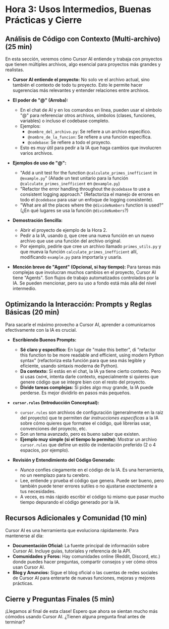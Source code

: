 # Hora 3: Usos Intermedios, Buenas Prácticas y Cierre

## Análisis de Código con Contexto (Multi-archivo) (25 min)

En esta sección, veremos cómo Cursor AI entiende y trabaja con proyectos que tienen múltiples archivos, algo esencial para proyectos más grandes y realistas.

* **Cursor AI entiende el proyecto:** No solo ve el archivo actual, sino también el contexto de todo tu proyecto. Esto le permite hacer sugerencias más relevantes y entender relaciones entre archivos.

* **El poder de "@" (Arroba):**
    * En el chat de AI y en los comandos en línea, pueden usar el símbolo "@" para referenciar otros archivos, símbolos (clases, funciones, variables) o incluso el codebase completo.
    * Ejemplos:
        * `@nombre_del_archivo.py`: Se refiere a un archivo específico.
        * `@nombre_de_la_funcion`:  Se refiere a una función específica.
        * `@codebase`: Se refiere a todo el proyecto.
    * Esto es *muy* útil para pedir a la IA que haga cambios que involucren varios archivos.

* **Ejemplos de uso de "@":**
    * "Add a unit test for the function `@calculate_primes_inefficient` in `@example.py`" (Añade un test unitario para la función `@calculate_primes_inefficient` en `@example.py`)
    * "Refactor the error handling throughout the `@codebase` to use a consistent logging approach." (Refactoriza el manejo de errores en todo el `@codebase` para usar un enfoque de logging consistente).
    * "What are all the places where the `@divideNumbers` function is used?" (¿En qué lugares se usa la función `@divideNumbers`?)

* **Demostración Sencilla:**
    * Abrir el proyecto de ejemplo de la Hora 2.
    * Pedir a la IA, usando `@`, que cree una nueva función en un nuevo archivo que use una función del archivo original.
    * Por ejemplo, pedirle que cree un archivo llamado `primes_utils.py` y que mueva la función `calculate_primes_inefficient` allí, modificando `example.py` para importarla y usarla.

* **Mención breve de "Agent" (Opcional, si hay tiempo):** Para tareas más complejas que involucran muchos cambios en el proyecto, Cursor AI tiene "Agents". Son flujos de trabajo automatizados controlados por la IA. Se pueden mencionar, pero su uso a fondo está más allá del nivel intermedio.

## Optimizando la Interacción: Prompts y Reglas Básicas (20 min)

Para sacarle el máximo provecho a Cursor AI, aprender a comunicarnos efectivamente con la IA es crucial.

* **Escribiendo Buenos Prompts:**
    * **Sé claro y específico:** En lugar de "make this better", di "refactor this function to be more readable and efficient, using modern Python syntax" (refactoriza esta función para que sea más legible y eficiente, usando sintaxis moderna de Python).
    * **Da contexto:** Si estás en el chat, la IA ya tiene cierto contexto. Pero si usas `Cmd+K`, intenta darle contexto, especialmente si quieres que genere código que se integre bien con el resto del proyecto.
    * **Divide tareas complejas:** Si pides algo muy grande, la IA puede perderse. Es mejor dividirlo en pasos más pequeños.

* **`cursor.rules` (Introducción Conceptual):**
    * `cursor.rules` son archivos de configuración (generalmente en la raíz del proyecto) que te permiten dar *instrucciones específicas* a la IA sobre cómo quieres que formatee el código, qué librerías usar, convenciones del proyecto, etc.
    * Son un tema avanzado, pero es bueno saber que existen.
    * **Ejemplo muy simple (si el tiempo lo permite):** Mostrar un archivo `cursor.rules` que define un estilo de indentación preferido (2 o 4 espacios, por ejemplo).

* **Revisión y Entendimiento del Código Generado:**
    * *Nunca* confíes ciegamente en el código de la IA. Es una herramienta, no un reemplazo para tu cerebro.
    * Lee, entiende y prueba el código que genera. Puede ser bueno, pero también puede tener errores sutiles o no ajustarse *exactamente* a tus necesidades.
    * A veces, es más rápido escribir el código tú mismo que pasar mucho tiempo depurando el código generado por la IA.

## Recursos Adicionales y Comunidad (10 min)

Cursor AI es una herramienta que evoluciona rápidamente. Para mantenerse al día:

* **Documentación Oficial:** La fuente principal de información sobre Cursor AI.  Incluye guías, tutoriales y referencia de la API.
* **Comunidades y Foros:** Hay comunidades online (Reddit, Discord, etc.) donde puedes hacer preguntas, compartir consejos y ver cómo otros usan Cursor AI.
* **Blog y Anuncios:** Sigue el blog oficial o las cuentas de redes sociales de Cursor AI para enterarte de nuevas funciones, mejoras y mejores prácticas.

## Cierre y Preguntas Finales (5 min)

¡Llegamos al final de esta clase! Espero que ahora se sientan mucho más cómodos usando Cursor AI.  ¿Tienen alguna pregunta final antes de terminar?